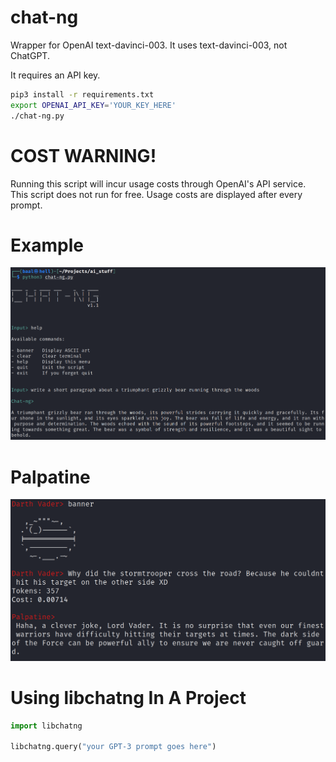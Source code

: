 # chat-ng
Wrapper for OpenAI text-davinci-003. It uses text-davinci-003, not ChatGPT.

It requires an API key.

```bash
pip3 install -r requirements.txt
export OPENAI_API_KEY='YOUR_KEY_HERE'
./chat-ng.py
```

# COST WARNING!

Running this script will incur usage costs through OpenAI's API service. This script does not run for free. Usage costs are displayed after every prompt.

# Example

![](images/chat-ng.PNG)

# Palpatine

![](images/stormtrooper.PNG)

# Using libchatng In A Project
```python
import libchatng

libchatng.query("your GPT-3 prompt goes here")
```
